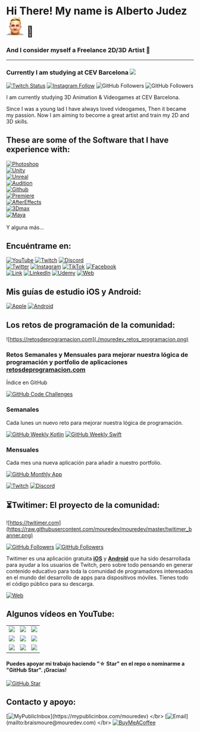 # Hi There! My name is Alberto Judez [<img src="https://github.com/Superpila92/Superpila92/blob/main/carapolla.jpg" width=48>](https://www.cevbarcelona.com/) 👋 
### And I consider myself a Freelance 2D/3D Artist 🗿
---
### Currently I am studying at CEV Barcelona  [<img src="https://www.cevbarcelona.com/wp-content/uploads/2018/08/favicon.png" width=48>](https://www.cevbarcelona.com/)

[![Twitch Status](https://img.shields.io/twitch/status/Superpila92?style=social)](https://twitch.com/Superpila92)
[![Instagram Follow](https://img.shields.io/twitter/follow/Cortapixas44?style=social)](https://twitter.com/Cortapixas44)
![GitHub Followers](https://img.shields.io/github/followers/Superpila92?style=social)
![GitHub Followers](https://img.shields.io/github/stars/Superpila92?style=social)

I am currently studying 3D Animation & Videogames at CEV Barcelona.

Since I was a young lad I have always loved videogames, Then it became my passion.
Now I am aiming to become a great artist and train my 2D and 3D skills.

## These are some of the Software that I have experience with:

[![Photoshop](https://img.shields.io/badge/Adobe_Photoshop-7F7AC9?style=for-the-badge&logo=adobephotoshop&logoColor=white&labelColor=262076)]()
<br>
[![Unity](https://img.shields.io/badge/Unity-999999?style=for-the-badge&logo=unity&logoColor=white&labelColor=101010)]()
<br>
[![Unreal](https://img.shields.io/badge/Unreal-999999?style=for-the-badge&logo=unrealengine&logoColor=white&labelColor=101010)]()
<br>
[![Audition](https://img.shields.io/badge/Adobe_Audition-7F7AC9?style=for-the-badge&logo=adobeaudition&logoColor=white&labelColor=262076)]()
<br>
[![Github](https://img.shields.io/badge/Github_Desktop-EA84E8?style=for-the-badge&logo=github&logoColor=white&labelColor=871585)]()
<br>
[![Premiere](https://img.shields.io/badge/Adobe_Premiere-7F7AC9?style=for-the-badge&logo=adobepremierepro&logoColor=white&labelColor=262076)]()
<br>
[![AfterEffects](https://img.shields.io/badge/Adobe_After_Effects-7F7AC9?style=for-the-badge&logo=adobeaftereffects&logoColor=white&labelColor=262076)]()
<br>
[![3Dmax](https://img.shields.io/badge/3Dmax-999999?style=for-the-badge&logo=3dmaxy&logoColor=white&labelColor=101010)]()
<br>
[![Maya](https://img.shields.io/badge/Maya-999999?style=for-the-badge&logo=mayay&logoColor=white&labelColor=101010)]()
<br>
</br>
Y alguna más...

## Encuéntrame en:

[![YouTube](https://img.shields.io/badge/YouTube-Mouredev_by_Brais_Moure-FF0000?style=for-the-badge&logo=youtube&logoColor=white&labelColor=101010)](https://youtube.com/mouredevapps)
[![Twitch](https://img.shields.io/badge/Twitch-mouredev-9146FF?style=for-the-badge&logo=twitch&logoColor=white&labelColor=101010)](https://twitch.tv/mouredev)
[![Discord](https://img.shields.io/badge/Discord-mouredev-5865F2?style=for-the-badge&logo=discord&logoColor=white&labelColor=101010)](https://mouredev.com/discord)
</br>
[![Twitter](https://img.shields.io/badge/Twitter-@mouredev-1DA1F2?style=for-the-badge&logo=twitter&logoColor=white&labelColor=101010)](https://twitter.com/mouredev)
[![Instagram](https://img.shields.io/badge/Instagram-@mouredev-E4405F?style=for-the-badge&logo=instagram&logoColor=white&labelColor=101010)](https://instagram.com/mouredev)
[![TikTok](https://img.shields.io/badge/TikTok-@mouredev-69C9D0?style=for-the-badge&logo=tiktok&logoColor=white&labelColor=101010)](https://tiktok.com/@mouredev)
[![Facebook](https://img.shields.io/badge/Facebook-@mouredev-1877F2?style=for-the-badge&logo=facebook&logoColor=white&labelColor=101010)](https://facebook.com/mouredev)
</br>
[![Link](https://img.shields.io/badge/Link_Site-moure.dev-39E09B?style=for-the-badge&logo=Linktree&logoColor=white&labelColor=101010)](https://mouredev.com)
[![LinkedIn](https://img.shields.io/badge/LinkedIn-Brais_Moure-0077B5?style=for-the-badge&logo=linkedin&logoColor=white&labelColor=101010)](https://www.linkedin.com/in/braismoure)
[![Udemy](https://img.shields.io/badge/Udemy-Brais_Moure-EC5252?style=for-the-badge&logo=udemy&logoColor=white&labelColor=101010)](https://www.udemy.com/course/swift_ios/?referralCode=04756B8423CBE177B930)
[![Web](https://img.shields.io/badge/Web-MoureDev.com-14a1f0?style=for-the-badge&logo=dev.to&logoColor=white&labelColor=101010)](https://mouredev.com)

## Mis guías de estudio iOS y Android:
[![Apple](https://img.shields.io/github/stars/mouredev/Apple-Developer-Roadmap?label=Apple%20Developer%20Roadmap&style=social)](https://github.com/mouredev/Apple-Developer-Roadmap)
[![Android](https://img.shields.io/github/stars/mouredev/Android-Developer-Roadmap?label=Android%20Developer%20Roadmap&style=social)](https://github.com/mouredev/Android-Developer-Roadmap)

## Los retos de programación de la comunidad:

![https://retosdeprogramacion.com](./mouredev_retos_programacion.png)

### Retos Semanales y Mensuales para mejorar nuestra lógica de programación y portfolio de aplicaciones [retosdeprogramacion.com](https://retosdeprogramacion.com)

Índice en GitHub

[![GitHub Code Challenges](https://img.shields.io/github/stars/mouredev/Code-Challenges?label=Retos%20de%20programacion&style=social)](https://github.com/mouredev/Code-Challenges)

### Semanales

Cada lunes un nuevo reto para mejorar nuestra lógica de programación.

[![GitHub Weekly Kotlin](https://img.shields.io/github/stars/mouredev/Weekly-Challenge-2022-Kotlin?label=Retos%20Semanales&style=social)](https://github.com/mouredev/Weekly-Challenge-2022-Kotlin)
[![GitHub Weekly Swift](https://img.shields.io/github/stars/mouredev/Weekly-Challenge-2022-Swift?label=Retos%20Semanales%20en%20Swift&style=social)](https://github.com/mouredev/Weekly-Challenge-2022-Swift)

### Mensuales

Cada mes una nueva aplicación para añadir a nuestro portfolio.

[![GitHub Monthly App](https://img.shields.io/github/stars/mouredev/Monthly-App-Challenge-2022?label=Retos%20Mensuales&style=social)](https://github.com/mouredev/Monthly-App-Challenge-2022)

[![Twitch](https://img.shields.io/badge/Twitch-Challenge_live_coding-9146FF?style=for-the-badge&logo=twitch&logoColor=white&labelColor=101010)](https://twitch.tv/mouredev)
[![Discord](https://img.shields.io/badge/Discord-Challenge_chat_channel-5865F2?style=for-the-badge&logo=discord&logoColor=white&labelColor=101010)](https://mouredev.com/discord)

## ⏳Twitimer: El proyecto de la comunidad:
![https://twitimer.com](https://raw.githubusercontent.com/mouredev/mouredev/master/twitimer_banner.png)

[![GitHub Followers](https://img.shields.io/github/stars/mouredev/Twitimer-iOS?label=Proyecto%20iOS&style=social)](https://github.com/mouredev/Twitimer-iOS)
[![GitHub Followers](https://img.shields.io/github/stars/mouredev/Twitimer-Android?label=Proyecto%20Android%20&style=social)](https://github.com/mouredev/Twitimer-Android)

Twitimer es una aplicación gratuita **[iOS](https://apps.apple.com/us/app/twitimer-twitch-guide/id1564592351)** y **[Android](https://play.google.com/store/apps/details?id=com.mouredev.twitimer)** que ha sido desarrollada para ayudar a los usuarios de Twitch, pero sobre todo pensando en generar contenido educativo para toda la comunidad de programadores interesados en el mundo del desarrollo de apps para dispositivos móviles. Tienes todo el código público para su descarga.

[![Web](https://img.shields.io/badge/Twitimer.com-Web_oficial-3A1C66?style=for-the-badge&logoColor=white&labelColor=101010)](https://twitimer.com)

## Algunos vídeos en YouTube:

<table style="width:100%">
  <tr>
    <td>
	<a href="https://youtu.be/MyzZnIR5gC4">
  		<img src="http://i3.ytimg.com/vi/MyzZnIR5gC4/maxresdefault.jpg">
	</a>
	</td>
    <td>
	<a href="https://youtu.be/P6ko_I5GHbs">
  		<img src="http://i3.ytimg.com/vi/P6ko_I5GHbs/maxresdefault.jpg">
	</a>
	</td>
    <td>
	<a href="https://youtu.be/hGIzLGgf3Bo">
  		<img src="http://i3.ytimg.com/vi/hGIzLGgf3Bo/maxresdefault.jpg">
	</a>
	</td>
  </tr>
  <tr>
    <td>
	<a href="https://youtu.be/BQaxPwZWboA">
  		<img src="http://i3.ytimg.com/vi/BQaxPwZWboA/maxresdefault.jpg">
	</a>
	</td>
	<td>
	<a href="https://youtu.be/ebQphhLpJG0">
  		<img src="http://i3.ytimg.com/vi/ebQphhLpJG0/maxresdefault.jpg">
	</a>
	</td>
   <td>
	<a href="https://youtu.be/X5fjEEmXR2s">
  		<img src="http://i3.ytimg.com/vi/X5fjEEmXR2s/maxresdefault.jpg">
	</a>
	</td>
  </tr>
    <tr>
    <td>
	<a href="https://youtu.be/1IpkZhkPC_I">
  		<img src="http://i3.ytimg.com/vi/1IpkZhkPC_I/maxresdefault.jpg">
	</a>
	</td>
	<td>
	<a href="https://youtu.be/HH7U3tA0S8M">
  		<img src="http://i3.ytimg.com/vi/HH7U3tA0S8M/maxresdefault.jpg">
	</a>
	</td>
   <td>
	<a href="https://youtu.be/vhrus08jp6s">
  		<img src="http://i3.ytimg.com/vi/vhrus08jp6s/maxresdefault.jpg">
	</a>
	</td>
  </tr>
</table>
</table>

#### Puedes apoyar mi trabajo haciendo "☆ Star" en el repo o nominarme a "GitHub Star". ¡Gracias!

[![GitHub Star](https://img.shields.io/badge/GitHub-Nominar_a_star-yellow?style=for-the-badge&logo=github&logoColor=white&labelColor=101010)](https://stars.github.com/nominate/)


## Contacto y apoyo:

[![MyPublicInbox](https://img.shields.io/badge/MyPublicInbox-MENSAJE+CAFÉ_(RESPUESTA_RÁPIDA)_Gracias!-orange?style=for-the-badge&logo=Microsoft+Outlook&logoColor=white&labelColor=101010)](https://mypublicinbox.com/mouredev)
</br>
[![Email](https://img.shields.io/badge/braismoure@mouredev.com-email_personal_(respuesta_lenta)-D14836?style=for-the-badge&logo=gmail&logoColor=white&labelColor=101010)](mailto:braismoure@mouredev.com)
</br>
[![BuyMeACoffee](https://img.shields.io/badge/Buy_Me_A_Coffee-apoya_mi_trabajo-FFDD00?style=for-the-badge&logo=buy-me-a-coffee&logoColor=white&labelColor=101010)](https://www.buymeacoffee.com/mouredev)
